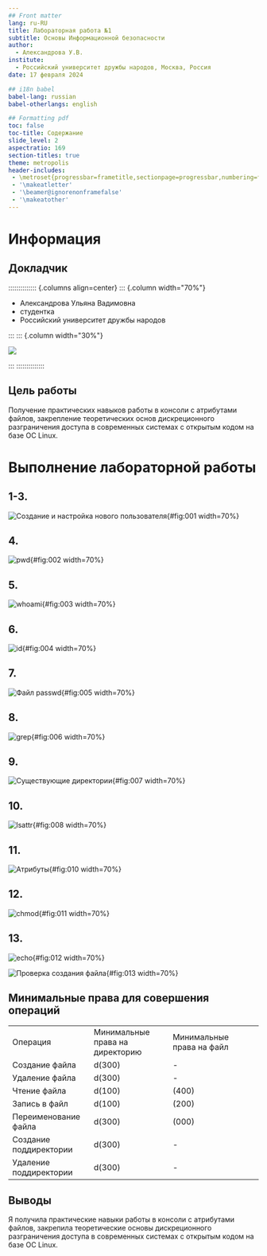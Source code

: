 ```yaml
---
## Front matter
lang: ru-RU
title: Лабораторная работа №1
subtitle: Основы Информационной безопасности
author:
  - Александрова У.В.
institute:
  - Российский университет дружбы народов, Москва, Россия
date: 17 февраля 2024

## i18n babel
babel-lang: russian
babel-otherlangs: english

## Formatting pdf
toc: false
toc-title: Содержание
slide_level: 2
aspectratio: 169
section-titles: true
theme: metropolis
header-includes:
 - \metroset{progressbar=frametitle,sectionpage=progressbar,numbering=fraction}
 - '\makeatletter'
 - '\beamer@ignorenonframefalse'
 - '\makeatother'
---
```


# Информация

## Докладчик

:::::::::::::: {.columns align=center}
::: {.column width="70%"}

  * Александрова Ульяна Вадимовна
  * студентка
  * Российский университет дружбы народов

:::
::: {.column width="30%"}

![](./image/yana.jpg)

:::
::::::::::::::


## Цель работы

Получение практических навыков работы в консоли с атрибутами файлов, закрепление теоретических основ дискреционного разграничения доступа в современных системах с открытым кодом на базе ОС Linux.

# Выполнение лабораторной работы

## 1-3.

![Создание и настройка нового пользователя](image/1){#fig:001 width=70%}

## 4.

![pwd](image/2){#fig:002 width=70%}

## 5.

![whoami](image/3){#fig:003 width=70%}

## 6.

![id](image/4){#fig:004 width=70%}

## 7. 

![Файл passwd](image/5){#fig:005 width=70%}

## 8.

![grep](image/6){#fig:006 width=70%}

## 9.

![Существующие директории](image/7){#fig:007 width=70%}

## 10.

![lsattr](image/8){#fig:008 width=70%}

## 11.

![Атрибуты](image/11){#fig:010 width=70%}

## 12.

![chmod](image/12){#fig:011 width=70%}

## 13. 

![echo](image/13){#fig:012 width=70%}

![Проверка создания файла](image/14){#fig:013 width=70%}

## Минимальные права для совершения операций

| | | | | |
|-|-|-|-|-|
|Операция|Минимальные права на директорию|Минимальные права на файл|
|Создание файла|d(300)|-|
|Удаление файла|d(300)|-|
|Чтение файла|d(100)|(400)|
|Запись в файл|d(100)|(200)|
|Переименование файла|d(300)|(000)|
|Создание поддиректории|d(300)|-|
|Удаление поддиректории|d(300)|-|

## Выводы

Я получила практические навыки работы в консоли с атрибутами файлов, закрепила теоретические основы дискреционного разграничения доступа в современных системах с открытым кодом на базе ОС Linux.

